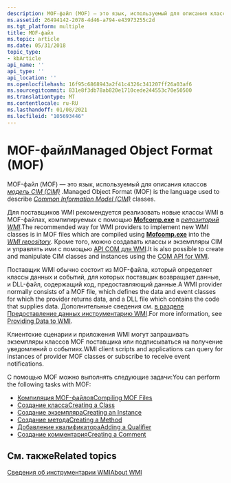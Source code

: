 ```yaml
---
description: MOF-файл (MOF) — это язык, используемый для описания классов модель CIM (CIM).
ms.assetid: 26494142-2078-4d46-a794-e43973255c2d
ms.tgt_platform: multiple
title: MOF-файл
ms.topic: article
ms.date: 05/31/2018
topic_type:
- kbArticle
api_name: ''
api_type: ''
api_location: ''
ms.openlocfilehash: 16f95c6868943a2f41c4326c341207ff26a03af6
ms.sourcegitcommit: 831e8f3db78ab820e1710cede244553c70e50500
ms.translationtype: MT
ms.contentlocale: ru-RU
ms.lasthandoff: 01/08/2021
ms.locfileid: "105693446"
---
```

# <a name="managed-object-format-mof"></a><span data-ttu-id="534ab-103">MOF-файл</span><span class="sxs-lookup"><span data-stu-id="534ab-103">Managed Object Format (MOF)</span></span>

<span data-ttu-id="534ab-104">MOF-файл (MOF) — это язык, используемый для описания классов [*модель CIM (CIM)*](gloss-c.md) .</span><span class="sxs-lookup"><span data-stu-id="534ab-104">Managed Object Format (MOF) is the language used to describe [*Common Information Model (CIM)*](gloss-c.md) classes.</span></span>

<span data-ttu-id="534ab-105">Для поставщиков WMI рекомендуется реализовать новые классы WMI в MOF-файлах, компилируемых с помощью [**Mofcomp.exe**](mofcomp.md) в [*репозиторий WMI*](gloss-w.md).</span><span class="sxs-lookup"><span data-stu-id="534ab-105">The recommended way for WMI providers to implement new WMI classes is in MOF files which are compiled using [**Mofcomp.exe**](mofcomp.md) into the [*WMI repository*](gloss-w.md).</span></span> <span data-ttu-id="534ab-106">Кроме того, можно создавать классы и экземпляры CIM и управлять ими с помощью [API COM для WMI](com-api-for-wmi.md).</span><span class="sxs-lookup"><span data-stu-id="534ab-106">It is also possible to create and manipulate CIM classes and instances using the [COM API for WMI](com-api-for-wmi.md).</span></span>

<span data-ttu-id="534ab-107">Поставщик WMI обычно состоит из MOF-файла, который определяет классы данных и событий, для которых поставщик возвращает данные, и DLL-файл, содержащий код, предоставляющий данные.</span><span class="sxs-lookup"><span data-stu-id="534ab-107">A WMI provider normally consists of a MOF file, which defines the data and event classes for which the provider returns data, and a DLL file which contains the code that supplies data.</span></span> <span data-ttu-id="534ab-108">Дополнительные сведения см. [в разделе Предоставление данных инструментарию WMI](providing-data-to-wmi.md).</span><span class="sxs-lookup"><span data-stu-id="534ab-108">For more information, see [Providing Data to WMI](providing-data-to-wmi.md).</span></span>

<span data-ttu-id="534ab-109">Клиентские сценарии и приложения WMI могут запрашивать экземпляры классов MOF поставщика или подписываться на получение уведомлений о событиях.</span><span class="sxs-lookup"><span data-stu-id="534ab-109">WMI client scripts and applications can query for instances of provider MOF classes or subscribe to receive event notifications.</span></span>

<span data-ttu-id="534ab-110">С помощью MOF можно выполнять следующие задачи:</span><span class="sxs-lookup"><span data-stu-id="534ab-110">You can perform the following tasks with MOF:</span></span>

-   [<span data-ttu-id="534ab-111">Компиляция MOF-файлов</span><span class="sxs-lookup"><span data-stu-id="534ab-111">Compiling MOF Files</span></span>](compiling-mof-files.md)
-   [<span data-ttu-id="534ab-112">Создание класса</span><span class="sxs-lookup"><span data-stu-id="534ab-112">Creating a Class</span></span>](creating-a-class.md)
-   [<span data-ttu-id="534ab-113">Создание экземпляра</span><span class="sxs-lookup"><span data-stu-id="534ab-113">Creating an Instance</span></span>](creating-an-instance.md)
-   [<span data-ttu-id="534ab-114">Создание метода</span><span class="sxs-lookup"><span data-stu-id="534ab-114">Creating a Method</span></span>](creating-a-method.md)
-   [<span data-ttu-id="534ab-115">Добавление квалификатора</span><span class="sxs-lookup"><span data-stu-id="534ab-115">Adding a Qualifier</span></span>](adding-a-qualifier.md)
-   [<span data-ttu-id="534ab-116">Создание комментария</span><span class="sxs-lookup"><span data-stu-id="534ab-116">Creating a Comment</span></span>](creating-a-comment.md)

## <a name="related-topics"></a><span data-ttu-id="534ab-117">См. также</span><span class="sxs-lookup"><span data-stu-id="534ab-117">Related topics</span></span>

<dl> <dt>

[<span data-ttu-id="534ab-118">Сведения об инструментарии WMI</span><span class="sxs-lookup"><span data-stu-id="534ab-118">About WMI</span></span>](about-wmi.md)
</dt> </dl>

 

 



